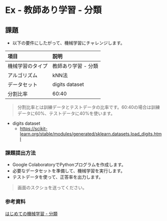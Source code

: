 # Ex - 教師あり学習 - 分類

## 課題

* 以下の要件にしたがって、機械学習にチャレンジします。

|項目|説明|
|:--|:--|
|機械学習のタイプ|教師あり学習 - 分類|
|アルゴリズム|kNN法|
|データセット|digits dataset|
|分割比率|60:40|

> 分割比率とは訓練データとテストデータの比率です。60:40の場合は訓練データに60%、テストデータに40%を使います。

* digits dataset
  + https://scikit-learn.org/stable/modules/generated/sklearn.datasets.load_digits.html

### 課題提出方法

* Google ColaboratoryでPythonプログラムを作成します。
* 必要なデータセットを準備して、機械学習を実行します。
* テストデータを使って、正答率を出力します。

> 画面のスクショを送ってください。

### 参考資料

[はじめての機械学習 - 分類](../002.md)

<!-- 
from sklearn import datasets
import pandas as pd

from sklearn.model_selection import train_test_split
from sklearn.neighbors import KNeighborsClassifier

digits = datasets.load_digits()
x_train, x_test, y_train, y_test = train_test_split(digits.data, digits.target, 

                                                train_size=0.6, random_state=1)

model = KNeighborsClassifier()
model.fit(x_train, y_train)
model.score(x_test, y_test)

import numpy as np
x = 8
data = np.array([

    [ 0,  0,  0,  0,  x,  0,  0,  0,],
    [ 0,  0,  0,  x,  x,  0,  0,  0,],
    [ 0,  0,  x,  0,  x,  0,  0,  0,],
    [ 0,  x,  0,  0,  x,  0,  0,  0,],
    [ x,  x,  x,  x,  x,  x,  x,  x,],
    [ 0,  0,  0,  0,  x,  0,  0,  0,],
    [ 0,  0,  0,  0,  x,  0,  0,  0,],
    [ 0,  0,  0,  0,  x,  0,  0,  0,]]).reshape(64)

model.predict([data])

-->
